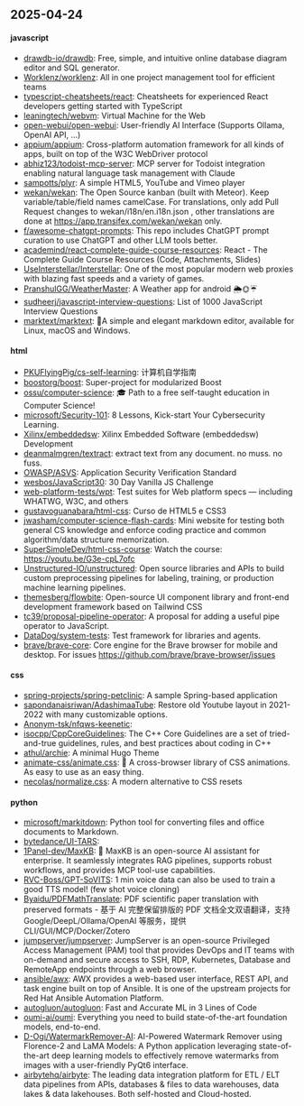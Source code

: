 ## 2025-04-24

#### javascript
* [drawdb-io/drawdb](https://github.com/drawdb-io/drawdb): Free, simple, and intuitive online database diagram editor and SQL generator.
* [Worklenz/worklenz](https://github.com/Worklenz/worklenz): All in one project management tool for efficient teams
* [typescript-cheatsheets/react](https://github.com/typescript-cheatsheets/react): Cheatsheets for experienced React developers getting started with TypeScript
* [leaningtech/webvm](https://github.com/leaningtech/webvm): Virtual Machine for the Web
* [open-webui/open-webui](https://github.com/open-webui/open-webui): User-friendly AI Interface (Supports Ollama, OpenAI API, ...)
* [appium/appium](https://github.com/appium/appium): Cross-platform automation framework for all kinds of apps, built on top of the W3C WebDriver protocol
* [abhiz123/todoist-mcp-server](https://github.com/abhiz123/todoist-mcp-server): MCP server for Todoist integration enabling natural language task management with Claude
* [sampotts/plyr](https://github.com/sampotts/plyr): A simple HTML5, YouTube and Vimeo player
* [wekan/wekan](https://github.com/wekan/wekan): The Open Source kanban (built with Meteor). Keep variable/table/field names camelCase. For translations, only add Pull Request changes to wekan/i18n/en.i18n.json , other translations are done at https://app.transifex.com/wekan/wekan only.
* [f/awesome-chatgpt-prompts](https://github.com/f/awesome-chatgpt-prompts): This repo includes ChatGPT prompt curation to use ChatGPT and other LLM tools better.
* [academind/react-complete-guide-course-resources](https://github.com/academind/react-complete-guide-course-resources): React - The Complete Guide Course Resources (Code, Attachments, Slides)
* [UseInterstellar/Interstellar](https://github.com/UseInterstellar/Interstellar): One of the most popular modern web proxies with blazing fast speeds and a variety of games.
* [PranshulGG/WeatherMaster](https://github.com/PranshulGG/WeatherMaster): A Weather app for android 🌦🌞☔
* [sudheerj/javascript-interview-questions](https://github.com/sudheerj/javascript-interview-questions): List of 1000 JavaScript Interview Questions
* [marktext/marktext](https://github.com/marktext/marktext): 📝A simple and elegant markdown editor, available for Linux, macOS and Windows.

#### html
* [PKUFlyingPig/cs-self-learning](https://github.com/PKUFlyingPig/cs-self-learning): 计算机自学指南
* [boostorg/boost](https://github.com/boostorg/boost): Super-project for modularized Boost
* [ossu/computer-science](https://github.com/ossu/computer-science): 🎓 Path to a free self-taught education in Computer Science!
* [microsoft/Security-101](https://github.com/microsoft/Security-101): 8 Lessons, Kick-start Your Cybersecurity Learning.
* [Xilinx/embeddedsw](https://github.com/Xilinx/embeddedsw): Xilinx Embedded Software (embeddedsw) Development
* [deanmalmgren/textract](https://github.com/deanmalmgren/textract): extract text from any document. no muss. no fuss.
* [OWASP/ASVS](https://github.com/OWASP/ASVS): Application Security Verification Standard
* [wesbos/JavaScript30](https://github.com/wesbos/JavaScript30): 30 Day Vanilla JS Challenge
* [web-platform-tests/wpt](https://github.com/web-platform-tests/wpt): Test suites for Web platform specs — including WHATWG, W3C, and others
* [gustavoguanabara/html-css](https://github.com/gustavoguanabara/html-css): Curso de HTML5 e CSS3
* [jwasham/computer-science-flash-cards](https://github.com/jwasham/computer-science-flash-cards): Mini website for testing both general CS knowledge and enforce coding practice and common algorithm/data structure memorization.
* [SuperSimpleDev/html-css-course](https://github.com/SuperSimpleDev/html-css-course): Watch the course: https://youtu.be/G3e-cpL7ofc
* [Unstructured-IO/unstructured](https://github.com/Unstructured-IO/unstructured): Open source libraries and APIs to build custom preprocessing pipelines for labeling, training, or production machine learning pipelines.
* [themesberg/flowbite](https://github.com/themesberg/flowbite): Open-source UI component library and front-end development framework based on Tailwind CSS
* [tc39/proposal-pipeline-operator](https://github.com/tc39/proposal-pipeline-operator): A proposal for adding a useful pipe operator to JavaScript.
* [DataDog/system-tests](https://github.com/DataDog/system-tests): Test framework for libraries and agents.
* [brave/brave-core](https://github.com/brave/brave-core): Core engine for the Brave browser for mobile and desktop. For issues https://github.com/brave/brave-browser/issues

#### css
* [spring-projects/spring-petclinic](https://github.com/spring-projects/spring-petclinic): A sample Spring-based application
* [sapondanaisriwan/AdashimaaTube](https://github.com/sapondanaisriwan/AdashimaaTube): Restore old Youtube layout in 2021-2022 with many customizable options.
* [Anonym-tsk/nfqws-keenetic](https://github.com/Anonym-tsk/nfqws-keenetic): 
* [isocpp/CppCoreGuidelines](https://github.com/isocpp/CppCoreGuidelines): The C++ Core Guidelines are a set of tried-and-true guidelines, rules, and best practices about coding in C++
* [athul/archie](https://github.com/athul/archie): A minimal Hugo Theme
* [animate-css/animate.css](https://github.com/animate-css/animate.css): 🍿 A cross-browser library of CSS animations. As easy to use as an easy thing.
* [necolas/normalize.css](https://github.com/necolas/normalize.css): A modern alternative to CSS resets

#### python
* [microsoft/markitdown](https://github.com/microsoft/markitdown): Python tool for converting files and office documents to Markdown.
* [bytedance/UI-TARS](https://github.com/bytedance/UI-TARS): 
* [1Panel-dev/MaxKB](https://github.com/1Panel-dev/MaxKB): 💬 MaxKB is an open-source AI assistant for enterprise. It seamlessly integrates RAG pipelines, supports robust workflows, and provides MCP tool-use capabilities.
* [RVC-Boss/GPT-SoVITS](https://github.com/RVC-Boss/GPT-SoVITS): 1 min voice data can also be used to train a good TTS model! (few shot voice cloning)
* [Byaidu/PDFMathTranslate](https://github.com/Byaidu/PDFMathTranslate): PDF scientific paper translation with preserved formats - 基于 AI 完整保留排版的 PDF 文档全文双语翻译，支持 Google/DeepL/Ollama/OpenAI 等服务，提供 CLI/GUI/MCP/Docker/Zotero
* [jumpserver/jumpserver](https://github.com/jumpserver/jumpserver): JumpServer is an open-source Privileged Access Management (PAM) tool that provides DevOps and IT teams with on-demand and secure access to SSH, RDP, Kubernetes, Database and RemoteApp endpoints through a web browser.
* [ansible/awx](https://github.com/ansible/awx): AWX provides a web-based user interface, REST API, and task engine built on top of Ansible. It is one of the upstream projects for Red Hat Ansible Automation Platform.
* [autogluon/autogluon](https://github.com/autogluon/autogluon): Fast and Accurate ML in 3 Lines of Code
* [oumi-ai/oumi](https://github.com/oumi-ai/oumi): Everything you need to build state-of-the-art foundation models, end-to-end.
* [D-Ogi/WatermarkRemover-AI](https://github.com/D-Ogi/WatermarkRemover-AI): AI-Powered Watermark Remover using Florence-2 and LaMA Models: A Python application leveraging state-of-the-art deep learning models to effectively remove watermarks from images with a user-friendly PyQt6 interface.
* [airbytehq/airbyte](https://github.com/airbytehq/airbyte): The leading data integration platform for ETL / ELT data pipelines from APIs, databases & files to data warehouses, data lakes & data lakehouses. Both self-hosted and Cloud-hosted.
